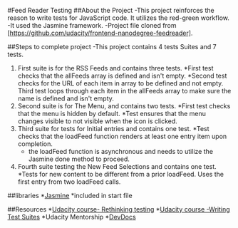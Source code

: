 #Feed Reader Testing
##About the Project
-This project reinforces the reason to write tests
for JavaScript code. It utilizes the red-green workflow.
-It used the Jasmine framework.
-Project file cloned from [https://github.com/udacity/frontend-nanodegree-feedreader].

##Steps to complete project
-This project contains 4 tests Suites and 7 tests.
1. First suite is for the RSS Feeds and contains three tests.
  *First test checks that the allFeeds array is defined and isn't empty.
  *Second test checks for the URL of each item in array to be defined and not empty.
  Third test loops through each item in the allFeeds array to make sure the name is defined and isn't empty.
2. Second suite is for The Menu, and contains two tests.
  *First test checks that the menu is hidden by default.
  *Test ensures that the menu changes visible to not visible when the icon is clicked.
3.  Third suite for tests for Initial entries and contains one test.
  *Test checks that the loadFeed function renders at least one entry item upon completion.  
    * the loadFeed function is asynchronous and needs to utilize the Jasmine done method to proceed.
4. Fourth suite testing the New Feed Selections and contains one test.  
  *Tests for new content to be different from a prior loadFeed. Uses the first entry from two loadFeed calls.

##libraries
*[Jasmine](https://jasmine.github.io/)
  *included in start file


##Resources
*[Udacity course- Rethinking testing](https://classroom.udacity.com/nanodegrees/nd001/parts/e87c34bf-a9c0-415f-b007-c2c2d7eead73/modules/344255859875460/lessons/3769099021/concepts/38687287730923)
*[Udacity course -Writing Test Suites](https://classroom.udacity.com/nanodegrees/nd001/parts/e87c34bf-a9c0-415f-b007-c2c2d7eead73/modules/344255859875460/lessons/3773158892/concepts/38588987820923)
*Udacity Mentorship
*[DevDocs](http://devdocs.io/jasmine/global#afterAll)   
